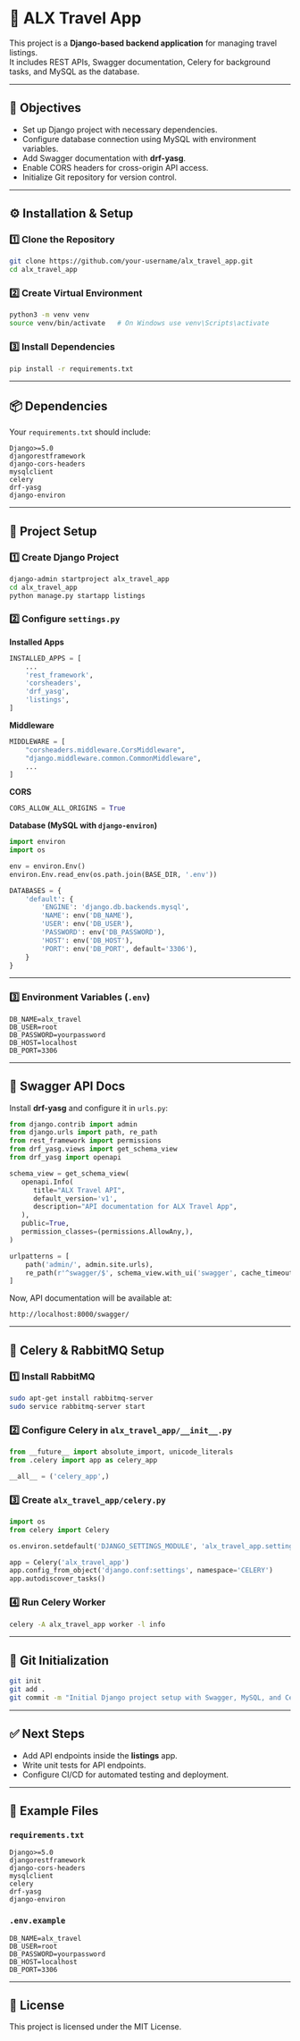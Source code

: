 # 🛫 ALX Travel App

This project is a **Django-based backend application** for managing travel listings.  
It includes REST APIs, Swagger documentation, Celery for background tasks, and MySQL as the database.  

---

## 📑 Objectives
- Set up Django project with necessary dependencies.
- Configure database connection using MySQL with environment variables.
- Add Swagger documentation with **drf-yasg**.
- Enable CORS headers for cross-origin API access.
- Initialize Git repository for version control.

---

## ⚙️ Installation & Setup

### 1️⃣ Clone the Repository
```bash
git clone https://github.com/your-username/alx_travel_app.git
cd alx_travel_app
```

### 2️⃣ Create Virtual Environment
```bash
python3 -m venv venv
source venv/bin/activate   # On Windows use venv\Scripts\activate
```

### 3️⃣ Install Dependencies
```bash
pip install -r requirements.txt
```

---

## 📦 Dependencies

Your `requirements.txt` should include:

```
Django>=5.0
djangorestframework
django-cors-headers
mysqlclient
celery
drf-yasg
django-environ
```

---

## 🚀 Project Setup

### 1️⃣ Create Django Project
```bash
django-admin startproject alx_travel_app
cd alx_travel_app
python manage.py startapp listings
```

### 2️⃣ Configure `settings.py`

**Installed Apps**
```python
INSTALLED_APPS = [
    ...
    'rest_framework',
    'corsheaders',
    'drf_yasg',
    'listings',
]
```

**Middleware**
```python
MIDDLEWARE = [
    "corsheaders.middleware.CorsMiddleware",
    "django.middleware.common.CommonMiddleware",
    ...
]
```

**CORS**
```python
CORS_ALLOW_ALL_ORIGINS = True
```

**Database (MySQL with `django-environ`)**
```python
import environ
import os

env = environ.Env()
environ.Env.read_env(os.path.join(BASE_DIR, '.env'))

DATABASES = {
    'default': {
        'ENGINE': 'django.db.backends.mysql',
        'NAME': env('DB_NAME'),
        'USER': env('DB_USER'),
        'PASSWORD': env('DB_PASSWORD'),
        'HOST': env('DB_HOST'),
        'PORT': env('DB_PORT', default='3306'),
    }
}
```

---

### 3️⃣ Environment Variables (`.env`)
```
DB_NAME=alx_travel
DB_USER=root
DB_PASSWORD=yourpassword
DB_HOST=localhost
DB_PORT=3306
```

---

## 📖 Swagger API Docs

Install **drf-yasg** and configure it in `urls.py`:

```python
from django.contrib import admin
from django.urls import path, re_path
from rest_framework import permissions
from drf_yasg.views import get_schema_view
from drf_yasg import openapi

schema_view = get_schema_view(
   openapi.Info(
      title="ALX Travel API",
      default_version='v1',
      description="API documentation for ALX Travel App",
   ),
   public=True,
   permission_classes=(permissions.AllowAny,),
)

urlpatterns = [
    path('admin/', admin.site.urls),
    re_path(r'^swagger/$', schema_view.with_ui('swagger', cache_timeout=0), name='schema-swagger-ui'),
]
```

Now, API documentation will be available at:

```
http://localhost:8000/swagger/
```

---

## 🐇 Celery & RabbitMQ Setup

### 1️⃣ Install RabbitMQ
```bash
sudo apt-get install rabbitmq-server
sudo service rabbitmq-server start
```

### 2️⃣ Configure Celery in `alx_travel_app/__init__.py`
```python
from __future__ import absolute_import, unicode_literals
from .celery import app as celery_app

__all__ = ('celery_app',)
```

### 3️⃣ Create `alx_travel_app/celery.py`
```python
import os
from celery import Celery

os.environ.setdefault('DJANGO_SETTINGS_MODULE', 'alx_travel_app.settings')

app = Celery('alx_travel_app')
app.config_from_object('django.conf:settings', namespace='CELERY')
app.autodiscover_tasks()
```

### 4️⃣ Run Celery Worker
```bash
celery -A alx_travel_app worker -l info
```

---

## 📝 Git Initialization

```bash
git init
git add .
git commit -m "Initial Django project setup with Swagger, MySQL, and Celery"
```

---

## ✅ Next Steps
- Add API endpoints inside the **listings** app.
- Write unit tests for API endpoints.
- Configure CI/CD for automated testing and deployment.

---

## 📂 Example Files

### `requirements.txt`
```
Django>=5.0
djangorestframework
django-cors-headers
mysqlclient
celery
drf-yasg
django-environ
```

### `.env.example`
```
DB_NAME=alx_travel
DB_USER=root
DB_PASSWORD=yourpassword
DB_HOST=localhost
DB_PORT=3306
```

---

## 📜 License
This project is licensed under the MIT License.
